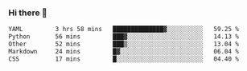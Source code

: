 ### Hi there 👋

<!--
**urzz/urzz** is a ✨ _special_ ✨ repository because its `README.md` (this file) appears on your GitHub profile.

Here are some ideas to get you started:

- 🔭 I’m currently working on ...
- 🌱 I’m currently learning ...
- 👯 I’m looking to collaborate on ...
- 🤔 I’m looking for help with ...
- 💬 Ask me about ...
- 📫 How to reach me: ...
- 😄 Pronouns: ...
- ⚡ Fun fact: ...
-->

<!--START_SECTION:waka-->

```txt
YAML         3 hrs 58 mins   ██████████████▓░░░░░░░░░░   59.25 %
Python       56 mins         ███▓░░░░░░░░░░░░░░░░░░░░░   14.13 %
Other        52 mins         ███▒░░░░░░░░░░░░░░░░░░░░░   13.04 %
Markdown     24 mins         █▓░░░░░░░░░░░░░░░░░░░░░░░   06.04 %
CSS          17 mins         █░░░░░░░░░░░░░░░░░░░░░░░░   04.40 %
```

<!--END_SECTION:waka-->
